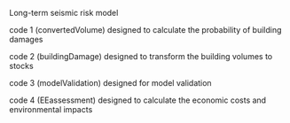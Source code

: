 Long-term seismic risk model

code 1 (convertedVolume) designed to calculate the probability of building damages

code 2 (buildingDamage) designed to transform the building volumes to stocks

code 3 (modelValidation) designed for model validation

code 4 (EEassessment) designed to calculate the economic costs and environmental impacts





